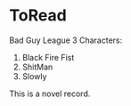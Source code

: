 ToRead
======
Bad Guy League
3 Characters:
1. Black Fire Fist
2. ShitMan
3. Slowly

This is a novel record.
